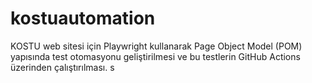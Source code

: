 # kostuautomation
KOSTU web sitesi için Playwright kullanarak Page Object Model (POM) yapısında test otomasyonu geliştirilmesi ve bu testlerin GitHub Actions üzerinden çalıştırılması.
s